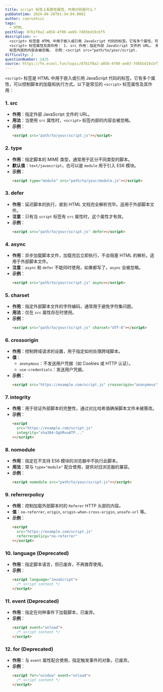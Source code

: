 ```yaml
---
title: script 标签上有那些属性，作用分别是什么？
pubDatetime: 2024-08-28T01:34:04.000Z
author: caorushizi
tags:
  - HTML
postSlug: 87b1f0a2-a058-4f00-ae03-7d85bd19cbf5
description: >-
  <script> 标签是 HTML 中用于嵌入或引用 JavaScript 代码的标签。它有多个属性，可以控制脚本的加载和执行方式。以下是常见的
  <script> 标签属性及其作用： 1. src 作用：指定外部 JavaScript 文件的 URL。 用法：当使用 src 属性时，<script>
  标签内部的内容会被忽略。 示例：<script src="path/to/your/script.
difficulty: 2
questionNumber: 2425
source: https://fe.ecool.fun/topic/87b1f0a2-a058-4f00-ae03-7d85bd19cbf5
---
```


`<script>` 标签是 HTML 中用于嵌入或引用 JavaScript 代码的标签。它有多个属性，可以控制脚本的加载和执行方式。以下是常见的 `<script>` 标签属性及其作用：

### 1. **src**

- **作用**：指定外部 JavaScript 文件的 URL。
- **用法**：当使用 `src` 属性时，`<script>` 标签内部的内容会被忽略。
- **示例**：
  ```html
  <script src="path/to/your/script.js"></script>
  ```

### 2. **type**

- **作用**：指定脚本的 MIME 类型，通常用于区分不同类型的脚本。
- **默认值**：`text/javascript`，也可以是 `module` 用于引入 ES6 模块。
- **示例**：
  ```html
  <script type="module" src="path/to/your/module.js"></script>
  ```

### 3. **defer**

- **作用**：延迟脚本的执行，直到 HTML 文档完全解析完毕。适用于外部脚本文件。
- **注意**：只有当 `script` 标签有 `src` 属性时，这个属性才有效。
- **示例**：
  ```html
  <script src="path/to/your/script.js" defer></script>
  ```

### 4. **async**

- **作用**：异步加载脚本文件，加载完后立即执行，不会阻塞 HTML 的解析。适用于外部脚本文件。
- **注意**：`async` 和 `defer` 不能同时使用，如果都写了，`async` 会被忽略。
- **示例**：
  ```html
  <script src="path/to/your/script.js" async></script>
  ```

### 5. **charset**

- **作用**：指定外部脚本文件的字符编码，通常用于避免字符集问题。
- **用法**：仅在 `src` 属性存在时使用。
- **示例**：
  ```html
  <script src="path/to/your/script.js" charset="UTF-8"></script>
  ```

### 6. **crossorigin**

- **作用**：控制跨域请求的设置，用于指定如何处理跨域脚本。
- **值**：
  - `anonymous`：不发送用户凭据（如 Cookies 或 HTTP 认证）。
  - `use-credentials`：发送用户凭据。
- **示例**：
  ```html
  <script src="https://example.com/script.js" crossorigin="anonymous"></script>
  ```

### 7. **integrity**

- **作用**：用于验证外部脚本的完整性，通过对比哈希值确保脚本文件未被篡改。
- **示例**：
  ```html
  <script
    src="https://example.com/script.js"
    integrity="sha384-OgVRvuATP..."
  ></script>
  ```

### 8. **nomodule**

- **作用**：指定在不支持 ES6 模块的浏览器中不执行此脚本。
- **用法**：常与 `type="module"` 配合使用，提供对旧浏览器的兼容。
- **示例**：
  ```html
  <script nomodule src="path/to/your/script.js"></script>
  ```

### 9. **referrerpolicy**

- **作用**：控制加载外部脚本时的 `Referer` HTTP 头部的内容。
- **值**：`no-referrer`, `origin`, `origin-when-cross-origin`, `unsafe-url` 等。
- **示例**：
  ```html
  <script
    src="https://example.com/script.js"
    referrerpolicy="no-referrer"
  ></script>
  ```

### 10. **language** (Deprecated)

- **作用**：指定脚本语言，但已废弃，不再推荐使用。
- **示例**：
  ```html
  <script language="JavaScript">
    /* script content */
  </script>
  ```

### 11. **event** (Deprecated)

- **作用**：指定在何种事件下加载脚本，已废弃。
- **示例**：
  ```html
  <script event="onload">
    /* script content */
  </script>
  ```

### 12. **for** (Deprecated)

- **作用**：与 `event` 属性配合使用，指定触发事件的对象，已废弃。
- **示例**：
  ```html
  <script for="window" event="onload">
    /* script content */
  </script>
  ```
